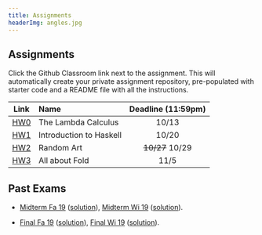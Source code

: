 ```yaml
---
title: Assignments
headerImg: angles.jpg
---
```


## Assignments

Click the Github Classroom link next to the assignment. 
This will automatically create your private assignment repository, 
pre-populated with starter code and a README file with all the instructions.


| Link                                             | Name                            | Deadline (11:59pm)        |
|:------------------------------------------------:|:--------------------------------|:-------------------------:|
| [HW0](https://classroom.github.com/a/BNDieLwc)   | The Lambda Calculus             | 10/13                     |
| [HW1](https://classroom.github.com/a/OpdJuNy3)   | Introduction to Haskell         | 10/20                     |
| [HW2](https://classroom.github.com/a/F6bvHRUy)   | Random Art                      | ~~10/27~~ 10/29           |
| [HW3](https://classroom.github.com/a/TE-c5MV1)   | All about Fold                  | 11/5                      |

<!--
| [HW4](https://classroom.github.com/a/R7IvZgz-)   | Nano                            | 5/19                      |          
| [HW5](https://classroom.github.com/a/_QSPLyig)   | Type Classes                    | 6/2                       |
-->


## Past Exams

- [Midterm Fa 19](/static/raw/130-midterm-fa19.pdf) ([solution](/static/raw/130-midterm-fa19-solution.pdf)),
  [Midterm Wi 19](/static/raw/130-midterm-wi19.pdf) ([solution](/static/raw/130-midterm-wi19-solution.pdf)).

- [Final Fa 19](/static/raw/130-final-fa19.pdf) ([solution](/static/raw/130-final-fa19-solution.pdf)),
  [Final Wi 19](/static/raw/130-final-wi19.pdf) ([solution](/static/raw/130-final-wi19-solution.pdf)).
  
